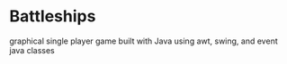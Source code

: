 # Battleships
graphical single player game built with Java using awt, swing, and event java classes
